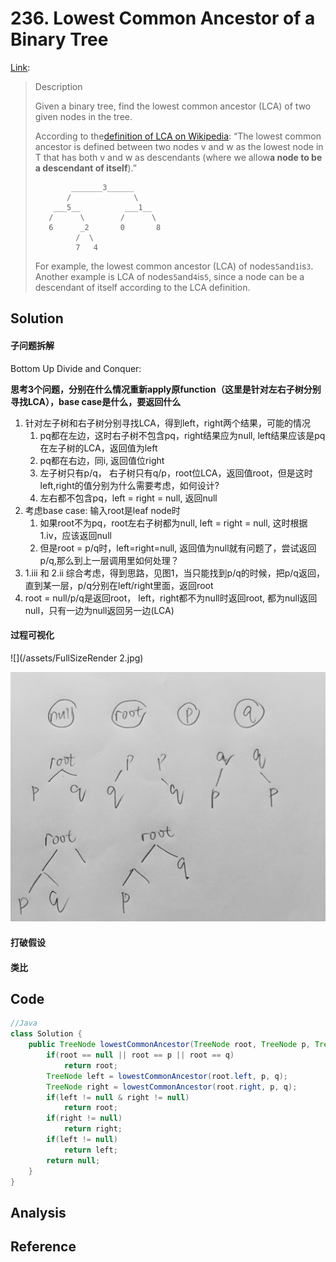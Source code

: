 # 236. Lowest Common Ancestor of a Binary Tree

[Link](https://leetcode.com/problems/lowest-common-ancestor-of-a-binary-tree/description/):

> Description
>
> Given a binary tree, find the lowest common ancestor \(LCA\) of two given nodes in the tree.
>
> According to the[definition of LCA on Wikipedia](https://en.wikipedia.org/wiki/Lowest_common_ancestor): “The lowest common ancestor is defined between two nodes v and w as the lowest node in T that has both v and w as descendants \(where we allow**a node to be a descendant of itself**\).”
>
> ```
>         _______3______
>        /              \
>     ___5__          ___1__
>    /      \        /      \
>    6      _2       0       8
>          /  \
>          7   4
> ```
>
> For example, the lowest common ancestor \(LCA\) of nodes`5`and`1`is`3`. Another example is LCA of nodes`5`and`4`is`5`, since a node can be a descendant of itself according to the LCA definition.

## Solution

#### 子问题拆解

Bottom Up Divide and Conquer:

**思考3个问题，分别在什么情况重新apply原function（这里是针对左右子树分别寻找LCA），base case是什么，要返回什么**

1. 针对左子树和右子树分别寻找LCA，得到left，right两个结果，可能的情况
   1. pq都在左边，这时右子树不包含pq，right结果应为null, left结果应该是pq在左子树的LCA，返回值为left
   2. pq都在右边，同i, 返回值位right
   3. 左子树只有p/q， 右子树只有q/p，root位LCA，返回值root，但是这时left,right的值分别为什么需要考虑，如何设计?
   4. 左右都不包含pq，left = right = null, 返回null
2. 考虑base case:
   输入root是leaf node时
   1. 如果root不为pq，root左右子树都为null, left = right = null, 这时根据1.iv，应该返回null
   2. 但是root = p/q时，left=right=null, 返回值为null就有问题了，尝试返回p/q,那么到上一层调用里如何处理？
3. 1.iii 和 2.ii 综合考虑，得到思路，见图1，当只能找到p/q的时候，把p/q返回，直到某一层，p/q分别在left/right里面，返回root
4. root = null/p/q是返回root， left，right都不为null时返回root, 都为null返回null，只有一边为null返回另一边\(LCA\)

#### 过程可视化

![](/assets/FullSizeRender 2.jpg)

![](/assets/FullSizeRender.jpg)

#### 打破假设

#### 类比

## Code

```java
//Java
class Solution {
    public TreeNode lowestCommonAncestor(TreeNode root, TreeNode p, TreeNode q) {
        if(root == null || root == p || root == q)
            return root;
        TreeNode left = lowestCommonAncestor(root.left, p, q);
        TreeNode right = lowestCommonAncestor(root.right, p, q);
        if(left != null & right != null)
            return root;
        if(right != null)
            return right;
        if(left != null)
            return left;
        return null;     
    }
}
```

## Analysis

## Reference



